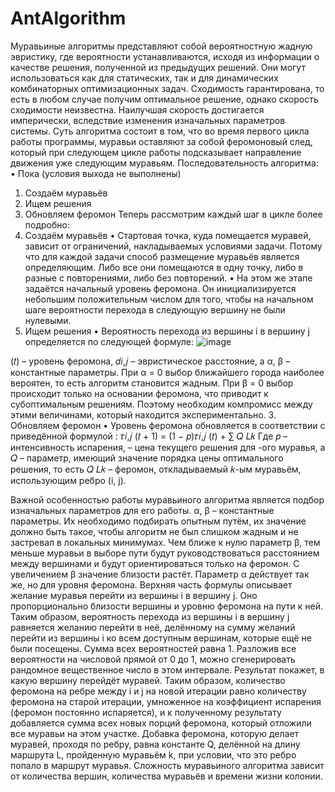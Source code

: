 # AntAlgorithm
Муравьиные алгоритмы представляют собой вероятностную жадную
эвристику, где вероятности устанавливаются, исходя из информации о
качестве решения, полученной из предыдущих решений. Они могут
использоваться как для статических, так и для динамических комбинаторных
оптимизационных задач. Сходимость гарантирована, то есть в любом случае
получим оптимальное решение, однако скорость сходимости неизвестна.
Наилучшая скорость достигается имперически, вследствие изменения
изначальных параметров системы.
Суть алгоритма состоит в том, что во время первого цикла работы
программы, муравьи оставляют за собой феромоновый след, который при
следующем цикле работы подсказывает направление движения уже
следующим муравьям.
Последовательность алгоритма:
• Пока (условия выхода не выполнены)
1. Создаём муравьёв
2. Ищем решения
3. Обновляем феромон
Теперь рассмотрим каждый шаг в цикле более подробно:
1. Создаём муравьёв
• Стартовая точка, куда помещается муравей, зависит от ограничений,
накладываемых условиями задачи. Потому что для каждой задачи способ
размещение муравьёв является определяющим. Либо все они помещаются в
одну точку, либо в разные с повторениями, либо без повторений.
• На этом же этапе задаётся начальный уровень феромона. Он
инициализируется небольшим положительным числом для того, чтобы на
начальном шаге вероятности перехода в следующую вершину не были
нулевыми.
2. Ищем решения
• Вероятность перехода из вершины i в вершину j определяется по
следующей формуле:
![image](https://github.com/user-attachments/assets/98d28926-3a12-4b04-b725-156c7d92ac5f)

(𝑡) – уровень феромона, 𝑑𝑖,𝑗 – эвристическое расстояние, а α, β –
константные параметры. При α = 0 выбор ближайшего города наиболее
вероятен, то есть алгоритм становится жадным. При β = 0 выбор происходит
только на основании феромона, что приводит к субоптимальным решениям.
Поэтому необходим компромисс между этими величинами, который
находится экспериментально.
3. Обновляем феромон
• Уровень феромона обновляется в соответствии с приведённой
формулой :
𝜏𝑖,𝑗
(𝑡 + 1) = (1 − 𝑝)𝜏𝑖,𝑗
(𝑡) + ∑
𝑄
𝐿𝑘
Где 𝑝 – интенсивность испарения, – цена текущего решения для -ого
муравья, а 𝑄 – параметр, имеющий значение порядка цены оптимального
решения, то есть
𝑄
𝐿𝑘
– феромон, откладываемый 𝑘-ым муравьём,
использующим ребро (i, j).

Важной особенностью работы муравьиного алгоритма является подбор
изначальных параметров для его работы.
α, β – константные параметры. Их необходимо подбирать опытным
путём, их значение должно быть такое, чтобы алгоритм не был слишком
жадным и не застревал в локальных минимумах.
Чем ближе к нулю параметр β, тем меньше муравьи в выборе пути
будут руководствоваться расстоянием между вершинами и будут
ориентироваться только на феромон. С увеличением β значение близости
растёт. Параметр α действует так же, но для уровня феромона.
Верхняя часть формулы описывает желание муравья перейти из
вершины i в вершину j. Оно пропорционально близости вершины и уровню
феромона на пути к ней. Таким образом, вероятность перехода из вершины i
в вершину j равняется желанию перейти в неё, делённому на сумму желаний
перейти из вершины i ко всем доступным вершинам, которые ещё не были
посещены. Сумма всех вероятностей равна 1.
Разложив все вероятности на числовой прямой от 0 до 1, можно
сгенерировать рандомное вещественное число в этом интервале. Результат
покажет, в какую вершину перейдёт муравей.
Таким образом, количество феромона на ребре между i и j на новой
итерации равно количеству феромона на старой итерации, умноженное на
коэффициент испарения (феромон постоянно испаряется), и к полученному
результату добавляется сумма всех новых порций феромона, который
отложили все муравьи на этом участке. Добавка феромона, которую делает
муравей, проходя по ребру, равна константе Q, делённой на длину маршрута
L, пройденную муравьём k, при условии, что это ребро попало в маршрут
муравья.
Сложность муравьиного алгоритма зависит от количества вершин,
количества муравьёв и времени жизни колонии.
